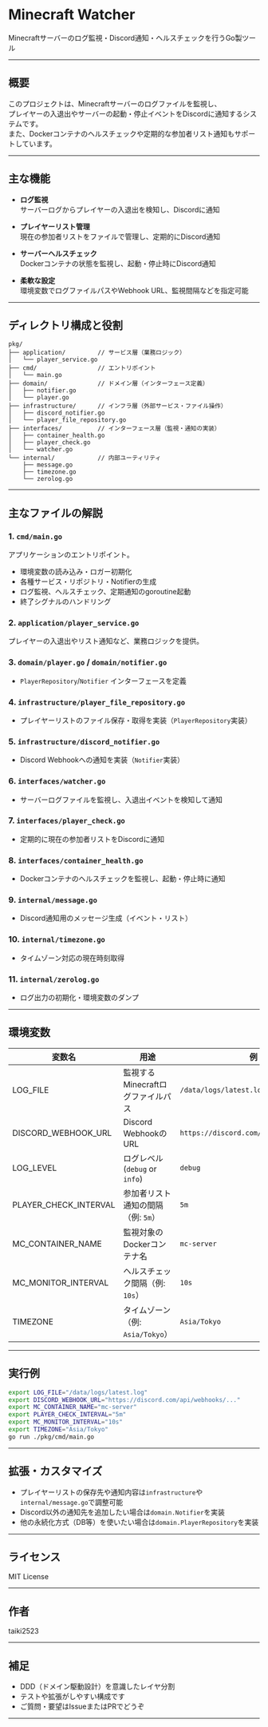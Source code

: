 # Minecraft Watcher  
Minecraftサーバーのログ監視・Discord通知・ヘルスチェックを行うGo製ツール

---

## 概要

このプロジェクトは、Minecraftサーバーのログファイルを監視し、  
プレイヤーの入退出やサーバーの起動・停止イベントをDiscordに通知するシステムです。  
また、Dockerコンテナのヘルスチェックや定期的な参加者リスト通知もサポートしています。

---

## 主な機能

- **ログ監視**  
  サーバーログからプレイヤーの入退出を検知し、Discordに通知

- **プレイヤーリスト管理**  
  現在の参加者リストをファイルで管理し、定期的にDiscord通知

- **サーバーヘルスチェック**  
  Dockerコンテナの状態を監視し、起動・停止時にDiscord通知

- **柔軟な設定**  
  環境変数でログファイルパスやWebhook URL、監視間隔などを指定可能

---

## ディレクトリ構成と役割

```
pkg/
├── application/         // サービス層（業務ロジック）
│   └── player_service.go
├── cmd/                 // エントリポイント
│   └── main.go
├── domain/              // ドメイン層（インターフェース定義）
│   ├── notifier.go
│   └── player.go
├── infrastructure/      // インフラ層（外部サービス・ファイル操作）
│   ├── discord_notifier.go
│   └── player_file_repository.go
├── interfaces/          // インターフェース層（監視・通知の実装）
│   ├── container_health.go
│   ├── player_check.go
│   └── watcher.go
└── internal/            // 内部ユーティリティ
    ├── message.go
    ├── timezone.go
    └── zerolog.go
```

---

## 主なファイルの解説

### 1. `cmd/main.go`  
アプリケーションのエントリポイント。  
- 環境変数の読み込み・ロガー初期化
- 各種サービス・リポジトリ・Notifierの生成
- ログ監視、ヘルスチェック、定期通知のgoroutine起動
- 終了シグナルのハンドリング

### 2. `application/player_service.go`  
プレイヤーの入退出やリスト通知など、業務ロジックを提供。

### 3. `domain/player.go` / `domain/notifier.go`
- `PlayerRepository`/`Notifier` インターフェースを定義

### 4. `infrastructure/player_file_repository.go`  
- プレイヤーリストのファイル保存・取得を実装（`PlayerRepository`実装）

### 5. `infrastructure/discord_notifier.go`  
- Discord Webhookへの通知を実装（`Notifier`実装）

### 6. `interfaces/watcher.go`  
- サーバーログファイルを監視し、入退出イベントを検知して通知

### 7. `interfaces/player_check.go`  
- 定期的に現在の参加者リストをDiscordに通知

### 8. `interfaces/container_health.go`  
- Dockerコンテナのヘルスチェックを監視し、起動・停止時に通知

### 9. `internal/message.go`  
- Discord通知用のメッセージ生成（イベント・リスト）

### 10. `internal/timezone.go`  
- タイムゾーン対応の現在時刻取得

### 11. `internal/zerolog.go`  
- ログ出力の初期化・環境変数のダンプ

---

## 環境変数

| 変数名                  | 用途                                 | 例                      |
|-------------------------|--------------------------------------|-------------------------|
| LOG_FILE                | 監視するMinecraftログファイルパス     | `/data/logs/latest.log` |
| DISCORD_WEBHOOK_URL     | Discord WebhookのURL                 | `https://discord.com/api/webhooks/...` |
| LOG_LEVEL               | ログレベル (`debug` or `info`)       | `debug`                 |
| PLAYER_CHECK_INTERVAL   | 参加者リスト通知の間隔（例: `5m`）   | `5m`                    |
| MC_CONTAINER_NAME       | 監視対象のDockerコンテナ名            | `mc-server`             |
| MC_MONITOR_INTERVAL     | ヘルスチェック間隔（例: `10s`）      | `10s`                   |
| TIMEZONE                | タイムゾーン（例: `Asia/Tokyo`）     | `Asia/Tokyo`            |

---

## 実行例

```sh
export LOG_FILE="/data/logs/latest.log"
export DISCORD_WEBHOOK_URL="https://discord.com/api/webhooks/..."
export MC_CONTAINER_NAME="mc-server"
export PLAYER_CHECK_INTERVAL="5m"
export MC_MONITOR_INTERVAL="10s"
export TIMEZONE="Asia/Tokyo"
go run ./pkg/cmd/main.go
```

---

## 拡張・カスタマイズ

- プレイヤーリストの保存先や通知内容は`infrastructure`や`internal/message.go`で調整可能
- Discord以外の通知先を追加したい場合は`domain.Notifier`を実装
- 他の永続化方式（DB等）を使いたい場合は`domain.PlayerRepository`を実装

---

## ライセンス

MIT License

---

## 作者

taiki2523

---

## 補足

- DDD（ドメイン駆動設計）を意識したレイヤ分割
- テストや拡張がしやすい構成です
- ご質問・要望はIssueまたはPRでどうぞ

---